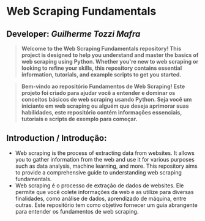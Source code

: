 # Web Scraping Fundamentals

## Developer: *Guilherme Tozzi Mafra*

> **Welcome to the Web Scraping Fundamentals repository! This project is designed to help you understand and master the basics of web scraping using Python. Whether you're new to web scraping or looking to refine your skills, this repository contains essential information, tutorials, and example scripts to get you started.** 

> **Bem-vindo ao repositório Fundamentos de Web Scraping! Este projeto foi criado para ajudar você a entender e dominar os conceitos básicos de web scraping usando Python. Seja você um iniciante em web scraping ou alguém que deseja aprimorar suas habilidades, este repositório contém informações essenciais, tutoriais e scripts de exemplo para começar.**

## Introduction / Introdução:
* Web scraping is the process of extracting data from websites. It allows you to gather information from the web and use it for various purposes such as data analysis, machine learning, and more. This repository aims to provide a comprehensive guide to understanding web scraping fundamentals.
* Web scraping é o processo de extração de dados de websites. Ele permite que você colete informações da web e as utilize para diversas finalidades, como análise de dados, aprendizado de máquina, entre outras. Este repositório tem como objetivo fornecer um guia abrangente para entender os fundamentos de web scraping.

## 
